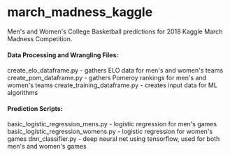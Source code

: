 # march_madness_kaggle
Men's and Women's College Basketball predictions for 2018 Kaggle March Madness Competition.

<h4>Data Processing and Wrangling Files:</h4>
create_elo_dataframe.py - gathers ELO data for men's and women's teams
create_pom_dataframe.py - gathers Pomeroy rankings for men's and women's teams
create_training_dataframe.py - creates input data for ML algorithms

<h4>Prediction Scripts:</h4>
basic_logistic_regression_mens.py - logistic regression for men's games
basic_logistic_regression_womens.py - logistic regression for women's games
dnn_classifier.py - deep neural net using tensorflow, used for both men's and women's games
